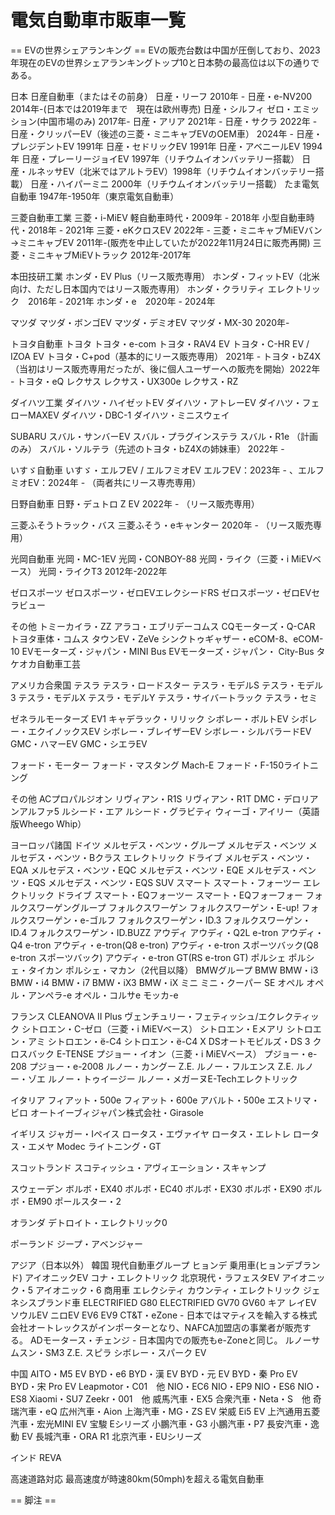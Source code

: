 # 電気自動車市販車一覧

== EVの世界シェアランキング ==
EVの販売台数は中国が圧倒しており、2023年現在のEVの世界シェアランキングトップ10と日本勢の最高位は以下の通りである。

日本
日産自動車（またはその前身）
日産・リーフ 2010年 -
日産・e-NV200 2014年-(日本では2019年まで　現在は欧州専売)
日産・シルフィ ゼロ・エミッション(中国市場のみ) 2017年-
日産・アリア 2021年 -
日産・サクラ 2022年 -
日産・クリッパーEV（後述の三菱・ミニキャブEVのOEM車） 2024年 -
日産・プレジデントEV 1991年
日産・セドリックEV 1991年
日産・アベニールEV 1994年
日産・プレーリージョイEV 1997年（リチウムイオンバッテリー搭載）
日産・ルネッサEV（北米ではアルトラEV）1998年（リチウムイオンバッテリー搭載）
日産・ハイパーミニ 2000年（リチウムイオンバッテリー搭載）
たま電気自動車 1947年-1950年（東京電気自動車）

三菱自動車工業
三菱・i-MiEV
軽自動車時代・2009年 - 2018年
小型自動車時代・2018年 - 2021年
三菱・eKクロスEV 2022年 -
三菱・ミニキャブMiEVバン→ミニキャブEV 2011年-(販売を中止していたが2022年11月24日に販売再開)
三菱・ミニキャブMiEVトラック 2012年-2017年

本田技研工業
ホンダ・EV Plus（リース販売専用）
ホンダ・フィットEV（北米向け、ただし日本国内ではリース販売専用）
ホンダ・クラリティ エレクトリック　2016年 - 2021年
ホンダ・e　2020年 - 2024年

マツダ
マツダ・ボンゴEV
マツダ・デミオEV
マツダ・MX-30 2020年-

トヨタ自動車
トヨタ
トヨタ・e-com
トヨタ・RAV4 EV
トヨタ・C-HR EV / IZOA EV
トヨタ・C+pod（基本的にリース販売専用） 2021年 -
トヨタ・bZ4X （当初はリース販売専用だったが、後に個人ユーザーへの販売を開始）2022年 -
トヨタ・eQ
レクサス
レクサス・UX300e
レクサス・RZ

ダイハツ工業
ダイハツ・ハイゼットEV
ダイハツ・アトレーEV
ダイハツ・フェローMAXEV
ダイハツ・DBC-1
ダイハツ・ミニスウェイ

SUBARU
スバル・サンバーEV
スバル・プラグインステラ
スバル・R1e （計画のみ）
スバル・ソルテラ（先述のトヨタ・bZ4Xの姉妹車） 2022年 -

いすゞ自動車
いすゞ・エルフEV / エルフミオEV エルフEV：2023年 - 、エルフミオEV：2024年 - （両者共にリース専売専用）

日野自動車
日野・デュトロ Z EV 2022年 - （リース販売専用）

三菱ふそうトラック・バス
三菱ふそう・eキャンター 2020年 - （リース販売専用）

光岡自動車
光岡・MC-1EV
光岡・CONBOY-88
光岡・ライク（三菱・i MiEVベース）
光岡・ライクT3 2012年-2022年

ゼロスポーツ
ゼロスポーツ・ゼロEVエレクシードRS
ゼロスポーツ・ゼロEVセラビュー

その他
トミーカイラ・ZZ
アラコ・エブリデーコムス
CQモーターズ・Q-CAR
トヨタ車体・コムス
タウンEV・ZeVe
シンクトゥギャザー・eCOM-8、eCOM-10
EVモーターズ・ジャパン・MINI Bus
EVモーターズ・ジャパン・ City-Bus
タケオカ自動車工芸

アメリカ合衆国
テスラ
テスラ・ロードスター
テスラ・モデルS
テスラ・モデル3
テスラ・モデルX
テスラ・モデルY
テスラ・サイバートラック
テスラ・セミ

ゼネラルモーターズ
EV1
キャデラック・リリック
シボレー・ボルトEV
シボレー・エクイノックスEV
シボレー・ブレイザーEV
シボレー・シルバラードEV
GMC・ハマーEV
GMC・シエラEV

フォード・モーター
フォード・マスタング Mach-E
フォード・F-150ライトニング

その他
ACプロパルジオン
リヴィアン・R1S
リヴィアン・R1T
DMC・デロリアンアルファ5
ルシード・エア
ルシード・グラビティ
ウィーゴ・アイリー（英語版Wheego Whip）

ヨーロッパ諸国
ドイツ
メルセデス・ベンツ・グループ
メルセデス・ベンツ
メルセデス・ベンツ・Bクラス エレクトリック ドライブ
メルセデス・ベンツ・EQA
メルセデス・ベンツ・EQC
メルセデス・ベンツ・EQE
メルセデス・ベンツ・EQS
メルセデス・ベンツ・EQS SUV
スマート
スマート・フォーツー エレクトリック ドライブ
スマート・EQフォーツー
スマート・EQフォーフォー
フォルクスワーゲングループ
フォルクスワーゲン
フォルクスワーゲン・E-up!
フォルクスワーゲン・e-ゴルフ
フォルクスワーゲン・ID.3
フォルクスワーゲン・ID.4
フォルクスワーゲン・ID.BUZZ
アウディ
アウディ・Q2L e-tron
アウディ・Q4 e-tron
アウディ・e-tron(Q8 e-tron)
アウディ・e-tron スポーツバック(Q8 e-tron スポーツバック)
アウディ・e-tron GT(RS e-tron GT)
ポルシェ
ポルシェ・タイカン
ポルシェ・マカン（2代目以降）
BMWグループ
BMW
BMW・i3
BMW・i4
BMW・i7
BMW・iX3
BMW・iX
ミニ
ミニ・クーパー SE
オペル
オペル・アンペラ-e
オペル・コルサe
モッカ-e

フランス
CLEANOVA II Plus
ヴェンチュリー・フェティッシュ/エクレクティック
シトロエン・C-ゼロ（三菱・i MiEVベース）
シトロエン・Eメアリ
シトロエン・アミ
シトロエン・ë-C4
シトロエン・ë-C4 X
DSオートモビルズ・DS 3 クロスバック E-TENSE
プジョー・イオン（三菱・i MiEVベース）
プジョー・e-208
プジョー・e-2008
ルノー・カングー Z.E.
ルノー・フルエンス Z.E.
ルノー・ゾエ
ルノー・トゥイージー
ルノー・メガーヌE-Techエレクトリック

イタリア
フィアット・500e
フィアット・600e
アバルト・500e
エストリマ・ビロ
オートイーブィジャパン株式会社・Girasole

イギリス
ジャガー・Iペイス
ロータス・エヴァイヤ
ロータス・エレトレ
ロータス・エメヤ
Modec
ライトニング・GT

スコットランド
スコティッシュ・アヴィエーション・スキャンプ

スウェーデン
ボルボ・EX40
ボルボ・EC40
ボルボ・EX30
ボルボ・EX90
ボルボ・EM90
ポールスター・2

オランダ
デトロイト・エレクトリック0

ポーランド
ジープ・アベンジャー

アジア（日本以外）
韓国
現代自動車グループ
ヒョンデ
乗用車(ヒョンデブランド)
アイオニックEV
コナ・エレクトリック
北京現代・ラフェスタEV
アイオニック・5
アイオニック・6
商用車
エレクシティ
カウンティ・エレクトリック
ジェネシスブランド車
ELECTRIFIED G80
ELECTRIFIED GV70
GV60
キア
レイEV
ソウルEV
ニロEV
EV6
EV9
CT&T・eZone - 日本ではマティスを輸入する株式会社オートレックスがインポーターとなり、NAFCA加盟店の事業者が販売する。
ADモータース・チェンジ - 日本国内での販売もe-Zoneと同じ。
ルノーサムスン・SM3 Z.E.
スピラ
シボレー・スパーク EV

中国
AITO・M5 EV
BYD・e6
BYD・漢 EV
BYD・元 EV
BYD・秦 Pro EV
BYD・宋 Pro EV
Leapmotor・C01　他
NIO・EC6
NIO・EP9
NIO・ES6
NIO・ES8
Xiaomi・SU7
Zeekr・001　他
威馬汽車・EX5
合衆汽車・Neta・S　他
奇瑞汽車・eQ
広州汽車・Aion
上海汽車・MG・ZS EV
栄威 Ei5 EV
上汽通用五菱汽車・宏光MINI EV
宝駿 Eシリーズ
小鵬汽車・G3
小鵬汽車・P7
長安汽車・逸動 EV
長城汽車・ORA R1
北京汽車・EUシリーズ

インド
REVA

高速道路対応
最高速度が時速80km(50mph)を超える電気自動車


== 脚注 ==